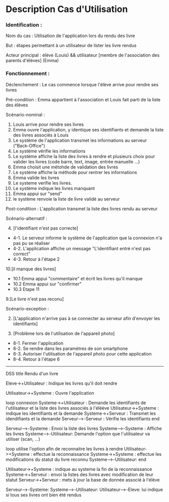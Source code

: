 # Description Cas d'Utilisation

### Identification :

Nom du cas : Utilisation de l'application lors du rendu des livre

But : étapes permettant à un utilisateur de lister les livre rendus

Acteur principal :  élève (Louis) && utilisateur [membre de l'association des parents d'élèves] (Emma)

### Fonctionnement :

Déclenchement : Le cas commence lorsque l'élève arrive pour rendre ses livres

Pré-condition : Emma appartient à l'association et Louis fait parti de la liste des élèves

Scénario-nominal :
1. Louis arrive pour rendre ses livres
2. Emma ouvre l'application, y identique ses identifiants et demande la liste des livres associés à Louis
3. Le système de l'application transmet les informations au serveur ("Back-Office")
4. Le système vérifie les informations
5. Le système affiche la liste des livres à rendre et plusieurs choix pour valider les livres (code barre, text, image, entrée manuelle ...)
6. Emma choisit une métohde de validation des livres
7. Le système affiche la méthode pour rentrer les informations
8. Emma valide les livres
9. Le systeme verifie les livres.
10. Le système indique les livres manquant
11. Emma appui sur "send"
12. le système renvoie la liste de livre validé au serveur

Post-condition : L'application transmet la liste des livres rendu au serveur

Scénario-alternatif :

4. [l'identifiant n'est pas correcte]
  * 4-1. Le serveur informe le système de l'application que la connexion n'a pas pu se réaliser
  * 4-2. L'application affiche un message "L'identifiant entré n'est pas correct"
  * 4-3. Retour à l'étape 2

10.[il manque des livres]
  * 10.1 Emma appui "commentaire" et écrit les livres qu'il manque
  * 10.2 Emma appui sur "confirmer"
  * 10.3 Etape 11

9.[Le livre n'est pas reconu]



Scénario-exception :

2. [L'application n'arrive pas à se connecter au serveur afin d'envoyer les identifiants]

7. [Problème lors de l'utilisation de l'appareil photo]
  * 8-1. Fermer l'application
  * 8-2. Se rendre dans les paramètres de son smartphone
  * 8-3. Autoriser l'utilisation de l'appareil photo pour cette application
  * 8-4. Retour à l'étape 6


----

DSS
title Rendu d'un livre

Eleve->+Utilisateur : Indique les livres qu'il doit rendre

Utilisateur->+Systeme : Ouvre l'application

loop connexion
    Systeme->+Utilisateur  : Demande les identifiants de l'utilisateur et la liste des livres associés à l'éléève
    Utilisateur->+Systeme : indique les identifiants et la demande
    Systeme->+Serveur : Transmet les idendifiants et la demande
    Serveur-->-Serveur : Vérifie les identifiants
end

Serveur-->-Systeme : Envoi la liste des livres
Systeme-->-Systeme : Affiche les livres
Systeme-->-Utilisateur: Demande l'option que l'utilisateur va utiliser (scan, ...)

loop utilise l'option afin de reconnaitre les livres à rendre
    Utilisateur->+Systeme : effectue la reconnaissance
    Systeme->+Systeme : effectue les modifications du statut du livre reconnu
    Systeme-->-Utilisateur:
end

Utilisateur->+Systeme : indique au systeme la fin de la reconnaissance
Systeme->+Serveur : envoi la listes des livres avec modification de leur statut
Serveur->+Serveur : mets à jour la base de donnée associé à l'élève

Serveur-->-Systeme:
Systeme-->-Utilisateur:
Utilisateur-->-Eleve: lui indique si tous ses livres ont bien été rendus
